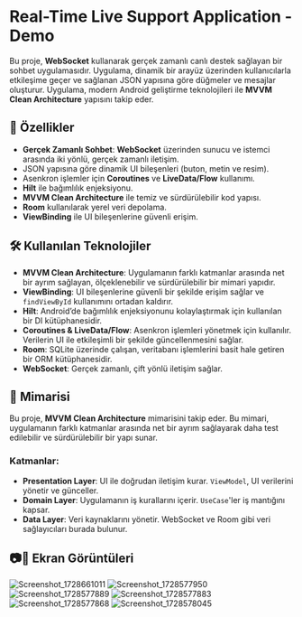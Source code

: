 # Real-Time Live Support Application - Demo

Bu proje, **WebSocket** kullanarak gerçek zamanlı canlı destek sağlayan bir sohbet uygulamasıdır. Uygulama, dinamik bir arayüz üzerinden kullanıcılarla etkileşime geçer ve sağlanan JSON yapısına göre düğmeler ve mesajlar oluşturur. Uygulama, modern Android geliştirme teknolojileri ile **MVVM Clean Architecture** yapısını takip eder.

## 🚀 Özellikler

- **Gerçek Zamanlı Sohbet**: **WebSocket** üzerinden sunucu ve istemci arasında iki yönlü, gerçek zamanlı iletişim.
- JSON yapısına göre dinamik UI bileşenleri (buton, metin ve resim).
- Asenkron işlemler için **Coroutines** ve **LiveData/Flow** kullanımı.
- **Hilt** ile bağımlılık enjeksiyonu.
- **MVVM Clean Architecture** ile temiz ve sürdürülebilir kod yapısı.
- **Room** kullanılarak yerel veri depolama.
- **ViewBinding** ile UI bileşenlerine güvenli erişim.

## 🛠️ Kullanılan Teknolojiler

- **MVVM Clean Architecture**: Uygulamanın farklı katmanlar arasında net bir ayrım sağlayan, ölçeklenebilir ve sürdürülebilir bir mimari yapıdır.
- **ViewBinding**: UI bileşenlerine güvenli bir şekilde erişim sağlar ve `findViewById` kullanımını ortadan kaldırır.
- **Hilt**: Android’de bağımlılık enjeksiyonunu kolaylaştırmak için kullanılan bir DI kütüphanesidir.
- **Coroutines & LiveData/Flow**: Asenkron işlemleri yönetmek için kullanılır. Verilerin UI ile etkileşimli bir şekilde güncellenmesini sağlar.
- **Room**: SQLite üzerinde çalışan, veritabanı işlemlerini basit hale getiren bir ORM kütüphanesidir.
- **WebSocket**: Gerçek zamanlı, çift yönlü iletişim sağlar.

## 📐 Mimarisi

Bu proje, **MVVM Clean Architecture** mimarisini takip eder. Bu mimari, uygulamanın farklı katmanlar arasında net bir ayrım sağlayarak daha test edilebilir ve sürdürülebilir bir yapı sunar.

### Katmanlar:
- **Presentation Layer**: UI ile doğrudan iletişim kurar. `ViewModel`, UI verilerini yönetir ve günceller.
- **Domain Layer**: Uygulamanın iş kurallarını içerir. `UseCase`'ler iş mantığını kapsar.
- **Data Layer**: Veri kaynaklarını yönetir. WebSocket ve Room gibi veri sağlayıcıları burada bulunur.

## 📷🤩 Ekran Görüntüleri


![Screenshot_1728661011](https://github.com/user-attachments/assets/f8957e36-683b-4e74-ada5-ee6751af16f7)
![Screenshot_1728577950](https://github.com/user-attachments/assets/536128e2-2ee3-43ff-8c56-e36e62ea1587)
![Screenshot_1728577889](https://github.com/user-attachments/assets/9e1eb32d-ea20-4515-a369-dca82279d9c0)
![Screenshot_1728577883](https://github.com/user-attachments/assets/f0660900-3906-463e-80d3-e818832f7dd2)
![Screenshot_1728577868](https://github.com/user-attachments/assets/73d4087c-1612-46d4-a607-9711f340f0be)
![Screenshot_1728578045](https://github.com/user-attachments/assets/24f9446e-26d4-48e9-a304-56e430948daf)




